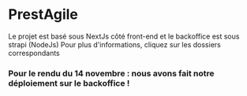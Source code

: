 # PrestAgile

Le projet est basé sous NextJs côté front-end et le backoffice est sous strapi (NodeJs)
Pour plus d'informations, cliquez sur les dossiers correspondants

### Pour le rendu du 14 novembre : nous avons fait notre déploiement sur le backoffice !
